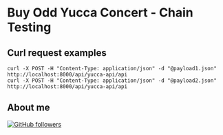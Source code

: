 # Buy Odd Yucca Concert - Chain Testing

## Curl request examples

```shell
curl -X POST -H "Content-Type: application/json" -d "@payload1.json" http://localhost:8000/api/yucca-api/api
curl -X POST -H "Content-Type: application/json" -d "@payload2.json" http://localhost:8000/api/yucca-api/api
```

## About me

[![GitHub followers](https://img.shields.io/github/followers/jesperancinha.svg?label=Jesperancinha&style=for-the-badge&logo=github&color=grey "GitHub")](https://github.com/jesperancinha)

